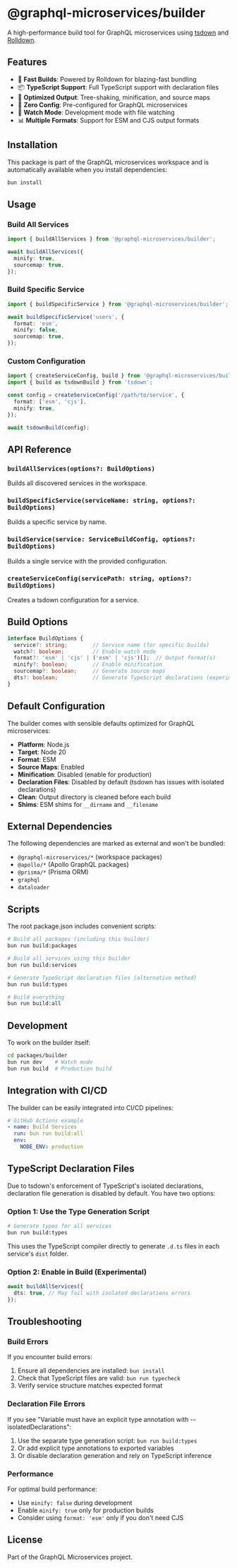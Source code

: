 # @graphql-microservices/builder

A high-performance build tool for GraphQL microservices using [tsdown](https://github.com/rolldown/tsdown) and [Rolldown](https://rolldown.rs/).

## Features

- 🚀 **Fast Builds**: Powered by Rolldown for blazing-fast bundling
- 📦 **TypeScript Support**: Full TypeScript support with declaration files
- 🎯 **Optimized Output**: Tree-shaking, minification, and source maps
- 🔧 **Zero Config**: Pre-configured for GraphQL microservices
- 🔄 **Watch Mode**: Development mode with file watching
- 📊 **Multiple Formats**: Support for ESM and CJS output formats

## Installation

This package is part of the GraphQL microservices workspace and is automatically available when you install dependencies:

```bash
bun install
```

## Usage

### Build All Services

```typescript
import { buildAllServices } from '@graphql-microservices/builder';

await buildAllServices({
  minify: true,
  sourcemap: true,
});
```

### Build Specific Service

```typescript
import { buildSpecificService } from '@graphql-microservices/builder';

await buildSpecificService('users', {
  format: 'esm',
  minify: false,
  sourcemap: true,
});
```

### Custom Configuration

```typescript
import { createServiceConfig, build } from '@graphql-microservices/builder';
import { build as tsdownBuild } from 'tsdown';

const config = createServiceConfig('/path/to/service', {
  format: ['esm', 'cjs'],
  minify: true,
});

await tsdownBuild(config);
```

## API Reference

### `buildAllServices(options?: BuildOptions)`

Builds all discovered services in the workspace.

### `buildSpecificService(serviceName: string, options?: BuildOptions)`

Builds a specific service by name.

### `buildService(service: ServiceBuildConfig, options?: BuildOptions)`

Builds a single service with the provided configuration.

### `createServiceConfig(servicePath: string, options?: BuildOptions)`

Creates a tsdown configuration for a service.

## Build Options

```typescript
interface BuildOptions {
  service?: string;        // Service name (for specific builds)
  watch?: boolean;         // Enable watch mode
  format?: 'esm' | 'cjs' | ('esm' | 'cjs')[];  // Output format(s)
  minify?: boolean;        // Enable minification
  sourcemap?: boolean;     // Generate source maps
  dts?: boolean;           // Generate TypeScript declarations (experimental)
}
```

## Default Configuration

The builder comes with sensible defaults optimized for GraphQL microservices:

- **Platform**: Node.js
- **Target**: Node 20
- **Format**: ESM
- **Source Maps**: Enabled
- **Minification**: Disabled (enable for production)
- **Declaration Files**: Disabled by default (tsdown has issues with isolated declarations)
- **Clean**: Output directory is cleaned before each build
- **Shims**: ESM shims for `__dirname` and `__filename`

## External Dependencies

The following dependencies are marked as external and won't be bundled:

- `@graphql-microservices/*` (workspace packages)
- `@apollo/*` (Apollo GraphQL packages)
- `@prisma/*` (Prisma ORM)
- `graphql`
- `dataloader`

## Scripts

The root package.json includes convenient scripts:

```bash
# Build all packages (including this builder)
bun run build:packages

# Build all services using this builder
bun run build:services

# Generate TypeScript declaration files (alternative method)
bun run build:types

# Build everything
bun run build:all
```

## Development

To work on the builder itself:

```bash
cd packages/builder
bun run dev    # Watch mode
bun run build  # Production build
```

## Integration with CI/CD

The builder can be easily integrated into CI/CD pipelines:

```yaml
# GitHub Actions example
- name: Build Services
  run: bun run build:all
  env:
    NODE_ENV: production
```

## TypeScript Declaration Files

Due to tsdown's enforcement of TypeScript's isolated declarations, declaration file generation is disabled by default. You have two options:

### Option 1: Use the Type Generation Script

```bash
# Generate types for all services
bun run build:types
```

This uses the TypeScript compiler directly to generate `.d.ts` files in each service's `dist` folder.

### Option 2: Enable in Build (Experimental)

```typescript
await buildAllServices({
  dts: true, // May fail with isolated declarations errors
});
```

## Troubleshooting

### Build Errors

If you encounter build errors:

1. Ensure all dependencies are installed: `bun install`
2. Check that TypeScript files are valid: `bun run typecheck`
3. Verify service structure matches expected format

### Declaration File Errors

If you see "Variable must have an explicit type annotation with --isolatedDeclarations":

1. Use the separate type generation script: `bun run build:types`
2. Or add explicit type annotations to exported variables
3. Or disable declaration generation and rely on TypeScript inference

### Performance

For optimal build performance:

- Use `minify: false` during development
- Enable `minify: true` only for production builds
- Consider using `format: 'esm'` only if you don't need CJS

## License

Part of the GraphQL Microservices project.